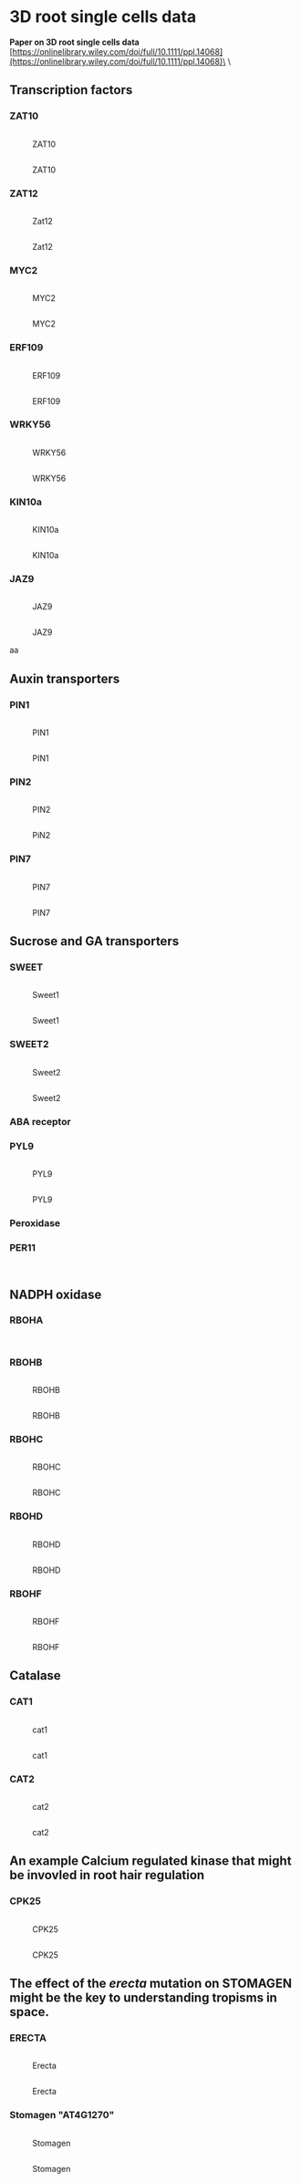 # 3D root single cells data

**Paper on 3D root single cells data**\
[https://onlinelibrary.wiley.com/doi/full/10.1111/ppl.14068](https://onlinelibrary.wiley.com/doi/full/10.1111/ppl.14068)\
\


## Transcription factors

### ZAT10

<div>

<figure><img src="../.gitbook/assets/AT1G27730-ZAT10 back (2).jpg" alt=""><figcaption><p>ZAT10</p></figcaption></figure>

 

<figure><img src="../.gitbook/assets/AT1G27730-ZAT10 front (3).jpg" alt=""><figcaption><p>ZAT10</p></figcaption></figure>

</div>

### **ZAT12**

<div>

<figure><img src="../.gitbook/assets/AT5G59820-ZAT12 back.jpg" alt=""><figcaption><p>Zat12</p></figcaption></figure>

 

<figure><img src="../.gitbook/assets/AT5G59820-ZAT12 front.jpg" alt=""><figcaption><p>Zat12</p></figcaption></figure>

</div>

### **MYC2**

<div>

<figure><img src="../.gitbook/assets/AT1G32640-MYC2 back (1).jpg" alt=""><figcaption><p>MYC2</p></figcaption></figure>

 

<figure><img src="../.gitbook/assets/AT1G32640-MYC2 front (1).jpg" alt=""><figcaption><p>MYC2</p></figcaption></figure>

</div>

### **ERF109**

<div>

<figure><img src="../.gitbook/assets/AT4G34410-ERF109 back.jpg" alt=""><figcaption><p>ERF109</p></figcaption></figure>

 

<figure><img src="../.gitbook/assets/AT4G34410-ERF109 front.jpg" alt=""><figcaption><p>ERF109</p></figcaption></figure>

</div>

### WRKY56

<div>

<figure><img src="../.gitbook/assets/AT1G64000-WRKY56 back.jpg" alt=""><figcaption><p>WRKY56</p></figcaption></figure>

 

<figure><img src="../.gitbook/assets/AT1G64000-WRKY56 front.jpg" alt=""><figcaption><p>WRKY56</p></figcaption></figure>

</div>

### KIN10a

<div>

<figure><img src="../.gitbook/assets/AT4G14330-KIN10A back.jpg" alt=""><figcaption><p>KIN10a</p></figcaption></figure>

 

<figure><img src="../.gitbook/assets/AT4G14330-KIN10A front.jpg" alt=""><figcaption><p>KIN10a</p></figcaption></figure>

</div>

### JAZ9

<div>

<figure><img src="../.gitbook/assets/AT1G70700-JAZ9 back.jpg" alt=""><figcaption><p>JAZ9</p></figcaption></figure>

 

<figure><img src="../.gitbook/assets/AT1G70700-JAZ9 front.jpg" alt=""><figcaption><p>JAZ9</p></figcaption></figure>

</div>

aa

## **Auxin transporters**

### PIN1

<div>

<figure><img src="../.gitbook/assets/AT1G73590-PIN1 back.jpg" alt=""><figcaption><p>PIN1</p></figcaption></figure>

 

<figure><img src="../.gitbook/assets/AT1G73590-PIN1 front.jpg" alt=""><figcaption><p>PIN1</p></figcaption></figure>

</div>

### PIN2

<div>

<figure><img src="../.gitbook/assets/AT5G57090-PIN2 back.jpg" alt=""><figcaption><p>PIN2</p></figcaption></figure>

 

<figure><img src="../.gitbook/assets/AT5G57090-PIN2 front.jpg" alt=""><figcaption><p>PiN2</p></figcaption></figure>

</div>

### PIN7

<div>

<figure><img src="../.gitbook/assets/AT1G23080-PIN7 back (1).jpg" alt=""><figcaption><p>PIN7</p></figcaption></figure>

 

<figure><img src="../.gitbook/assets/AT1G23080-PIN7 front (1).jpg" alt=""><figcaption><p>PIN7</p></figcaption></figure>

</div>



## Sucrose and GA transporters

### SWEET

<div>

<figure><img src="../.gitbook/assets/AT1G21460-SWEET1 back.jpg" alt=""><figcaption><p>Sweet1</p></figcaption></figure>

 

<figure><img src="../.gitbook/assets/AT1G21460-SWEET1 front.jpg" alt=""><figcaption><p>Sweet1</p></figcaption></figure>

</div>

### SWEET2

<div>

<figure><img src="../.gitbook/assets/AT3G14770-SWEET2 back.jpg" alt=""><figcaption><p>Sweet2</p></figcaption></figure>

 

<figure><img src="../.gitbook/assets/AT3G14770-SWEET2 front.jpg" alt=""><figcaption><p>Sweet2</p></figcaption></figure>

</div>



### ABA receptor

### PYL9&#x20;

<div>

<figure><img src="../.gitbook/assets/AT1G01360-PYL9 back (1).jpg" alt=""><figcaption><p>PYL9</p></figcaption></figure>

 

<figure><img src="../.gitbook/assets/AT1G01360-PYL9 front (1).jpg" alt=""><figcaption><p>PYL9</p></figcaption></figure>

</div>

### Peroxidase

### PER11

<div>

<figure><img src="../.gitbook/assets/AT1G68850-PER11 back.jpg" alt=""><figcaption></figcaption></figure>

 

<figure><img src="../.gitbook/assets/AT1G68850-PER11 front.jpg" alt=""><figcaption></figcaption></figure>

</div>

## NADPH oxidase

### RBOHA

<div>

<figure><img src="../.gitbook/assets/AT5G07390-RBOHA back.jpg" alt=""><figcaption></figcaption></figure>

 

<figure><img src="../.gitbook/assets/AT5G07390-RBOHA front.jpg" alt=""><figcaption></figcaption></figure>

</div>

### RBOHB

<div>

<figure><img src="../.gitbook/assets/AT1G09090-RBOHB back (1).jpg" alt=""><figcaption><p>RBOHB</p></figcaption></figure>

 

<figure><img src="../.gitbook/assets/AT1G09090-RBOHB front (1).jpg" alt=""><figcaption><p>RBOHB</p></figcaption></figure>

</div>

### RBOHC

<div>

<figure><img src="../.gitbook/assets/AT5G51060-RBOHC back.jpg" alt=""><figcaption><p>RBOHC</p></figcaption></figure>

 

<figure><img src="../.gitbook/assets/AT5G51060-RBOHC front.jpg" alt=""><figcaption><p>RBOHC</p></figcaption></figure>

</div>

### RBOHD

<div>

<figure><img src="../.gitbook/assets/AT5G47910-RBOHD back.jpg" alt=""><figcaption><p>RBOHD</p></figcaption></figure>

 

<figure><img src="../.gitbook/assets/AT5G47910-RBOHD front.jpg" alt=""><figcaption><p>RBOHD</p></figcaption></figure>

</div>

### RBOHF

<div>

<figure><img src="../.gitbook/assets/AT1G64060-RBOHF back (1).jpg" alt=""><figcaption><p>RBOHF</p></figcaption></figure>

 

<figure><img src="../.gitbook/assets/AT1G64060-RBOHF front (1).jpg" alt=""><figcaption><p>RBOHF</p></figcaption></figure>

</div>



## Catalase

### CAT1

<div>

<figure><img src="../.gitbook/assets/AT1G20630-CAT1 back.jpg" alt=""><figcaption><p>cat1</p></figcaption></figure>

 

<figure><img src="../.gitbook/assets/AT1G20630-CAT1 front.jpg" alt=""><figcaption><p>cat1</p></figcaption></figure>

</div>

### CAT2

<div>

<figure><img src="../.gitbook/assets/AT4G35090-CAT2 back.jpg" alt=""><figcaption><p>cat2</p></figcaption></figure>

 

<figure><img src="../.gitbook/assets/AT4G35090-CAT2 front.jpg" alt=""><figcaption><p>cat2</p></figcaption></figure>

</div>

## An example Calcium regulated kinase that might be invovled in root hair regulation

### CPK25

<div>

<figure><img src="../.gitbook/assets/AT2G35890-CPK25 back.jpg" alt=""><figcaption><p>CPK25</p></figcaption></figure>

 

<figure><img src="../.gitbook/assets/AT2G35890-CPK25 front.jpg" alt=""><figcaption><p>CPK25</p></figcaption></figure>

</div>

## The effect of the _erecta_ mutation on STOMAGEN might be the key to understanding tropisms in space.

### ERECTA

<div>

<figure><img src="../.gitbook/assets/AT2G26330-ERECTA back.jpg" alt=""><figcaption><p>Erecta</p></figcaption></figure>

 

<figure><img src="../.gitbook/assets/AT2G26330-ERECTA front.jpg" alt=""><figcaption><p>Erecta</p></figcaption></figure>

</div>

### Stomagen "AT4G1270"

<div>

<figure><img src="../.gitbook/assets/AT4G12970-EPFL9 back.jpg" alt=""><figcaption><p>Stomagen</p></figcaption></figure>

 

<figure><img src="../.gitbook/assets/AT4G12970-EPFL9 front.jpg" alt=""><figcaption><p>Stomagen</p></figcaption></figure>

</div>

